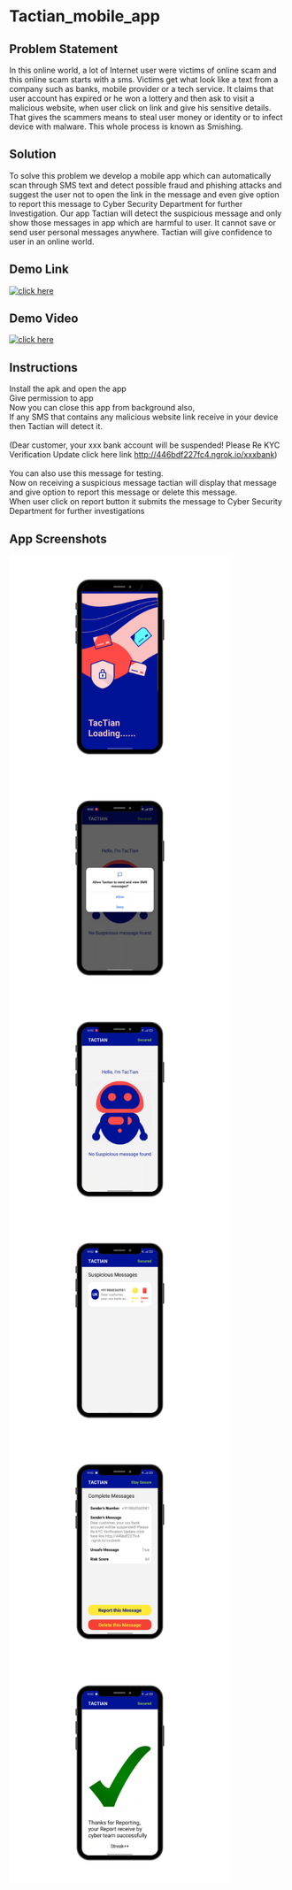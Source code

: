 # Tactian_mobile_app

## Problem Statement
In this online world, a lot of Internet user were victims of online scam and this online scam starts with a sms. Victims get what look like a text from a company such as banks, mobile provider or a tech service. It claims that user account has expired or he won a lottery and then ask to visit a malicious website, when user click on link and give his sensitive details. That gives the scammers means to steal user money or identity or to infect device with malware. This whole process is known as Smishing.

## Solution
To solve this problem we develop a mobile app which can automatically scan through SMS text and detect possible fraud and phishing attacks and suggest the user not to open the link in the message and even give option to report this message to Cyber Security Department for further Investigation. Our app Tactian will detect the suspicious message and only show those messages in app which are harmful to user. It cannot save or send user personal messages anywhere. Tactian will give confidence to user in an online world.

## Demo Link
<a href="https://github.com/udaychugh/Tactian_mobile_app/blob/main/Tactian.apk?raw=true" target="_blank"><img src="https://media.giphy.com/media/eJdme4szCOJHmkqUHB/giphy.gif" width="200px" alt="click here"> </a>

## Demo Video
<a href="https://drive.google.com/file/d/12aJzMBxTMo8NcpiGXArNx3vKPEBUErq6/view" target="_blank"><img src="https://media.giphy.com/media/eJdme4szCOJHmkqUHB/giphy.gif" width="200px" alt="click here"> </a>

## Instructions
Install the apk and open the app <br>
Give permission to app<br>
Now you can close this app from background also,<br>
If any SMS that contains any malicious website link receive in your device then Tactian will detect it.<br><br>
(Dear customer, your xxx bank account will be suspended! Please Re KYC Verification Update click here link http://446bdf227fc4.ngrok.io/xxxbank)
<br><br>
You can also use this message for testing.<br>
Now on receiving a suspicious message tactian will display that message and give option to report this message or delete this message.<br>
When user click on report button it submits the message to Cyber Security Department for further investigations<br>

## App Screenshots
<div style="display:flex;flex-wrap:wrap;">
  <img src="https://raw.githubusercontent.com/udaychugh/Tactian_mobile_app/main/Tactian_images/1.png" height="400px" alt="App Screenshots">
  <img src="https://raw.githubusercontent.com/udaychugh/Tactian_mobile_app/main/Tactian_images/2.png" height="400px" alt="App Screenshots">
  <img src="https://raw.githubusercontent.com/udaychugh/Tactian_mobile_app/main/Tactian_images/3.png" height="400px" alt="App Screenshots">
  <img src="https://raw.githubusercontent.com/udaychugh/Tactian_mobile_app/main/Tactian_images/4.png" height="400px" alt="App Screenshots">
  <img src="https://raw.githubusercontent.com/udaychugh/Tactian_mobile_app/main/Tactian_images/5.png" height="400px" alt="App Screenshots">
  <img src="https://raw.githubusercontent.com/udaychugh/Tactian_mobile_app/main/Tactian_images/6.png" height="400px" alt="App Screenshots">

</div>


